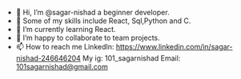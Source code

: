 - 👋 Hi, I’m @sagar-nishad a beginner developer. 
- 👀 Some of my skills include React, Sql,Python and C. 
- 🌱 I’m currently learning React. 
- 💞️ I’m happy to collaborate to team projects. 
- 📫 How to reach me
LinkedIn:
https://www.linkedin.com/in/sagar-nishad-246646204
My ig:
101_sagarnishad
Email:
101sagarnishad@gmail.com
<!---
sagar-nishad/sagar-nishad is a ✨ special ✨ repository because its `README.md` (this file) appears on your GitHub profile.
You can click the Preview link to take a look at your changes.
--->
